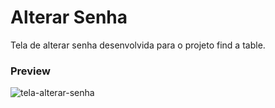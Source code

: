 # Alterar Senha

Tela de alterar senha desenvolvida para o projeto find a table.

### Preview
![tela-alterar-senha](https://user-images.githubusercontent.com/38708863/96338318-812dc800-1063-11eb-83b3-9a4128a9b86c.png)